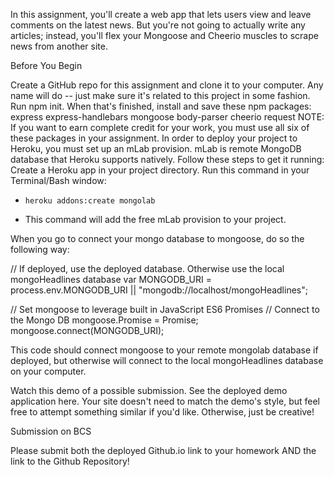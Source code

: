 In this assignment, you'll create a web app that lets users view and leave comments on the latest news. But you're not going to actually write any articles; instead, you'll flex your Mongoose and Cheerio muscles to scrape news from another site.


Before You Begin


Create a GitHub repo for this assignment and clone it to your computer. Any name will do -- just make sure it's related to this project in some fashion.
Run npm init. When that's finished, install and save these npm packages:
express
express-handlebars
mongoose
body-parser
cheerio
request
NOTE: If you want to earn complete credit for your work, you must use all six of these packages in your assignment.
In order to deploy your project to Heroku, you must set up an mLab provision. mLab is remote MongoDB database that Heroku supports natively. Follow these steps to get it running:
Create a Heroku app in your project directory.
Run this command in your Terminal/Bash window:


* `heroku addons:create mongolab`

* This command will add the free mLab provision to your project.

When you go to connect your mongo database to mongoose, do so the following way:


// If deployed, use the deployed database. Otherwise use the local mongoHeadlines database
var MONGODB_URI = process.env.MONGODB_URI || "mongodb://localhost/mongoHeadlines";

// Set mongoose to leverage built in JavaScript ES6 Promises
// Connect to the Mongo DB
mongoose.Promise = Promise;
mongoose.connect(MONGODB_URI);

This code should connect mongoose to your remote mongolab database if deployed, but otherwise will connect to the local mongoHeadlines database on your computer.



Watch this demo of a possible submission. See the deployed demo application here.
Your site doesn't need to match the demo's style, but feel free to attempt something similar if you'd like. Otherwise, just be creative!



Submission on BCS


Please submit both the deployed Github.io link to your homework AND the link to the Github Repository!